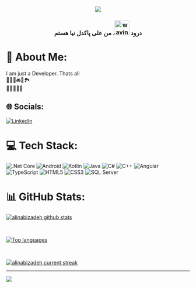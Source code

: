 <div>
<h1 align="center">
    <img src="https://readme-typing-svg.herokuapp.com/?font=Righteous&size=35&center=true&vCenter=true&width=500&height=70&duration=5000&lines=Ali+Pakdelnia;Developer;" />
</h1>
<h3 align="center" class="color=text-primary;">درود <img src="https://user-images.githubusercontent.com/72663882/171687151-bb31c996-c9d2-49c8-b593-734946893b23.gif" alt="waving hand gif" aria-hidden="true" width="40" />، من علی پاکدل نیا هستم </h3>
</div>

# 💫 About Me:
I am just a Developer. Thats all <br>
🎼🧑‍💻🚘📸🏞️ <br>
🎹🎹🎹🎹🎹 



## 🌐 Socials:
[![LinkedIn](https://img.shields.io/badge/LinkedIn-%230077B5.svg?logo=linkedin&logoColor=white)](https://www.linkedin.com/in/ali-pakdelnia-a31725232/) 

# 💻 Tech Stack:
![.Net Core](https://img.shields.io/badge/.NET%20Core-%235C2D91.svg?style=for-the-badge&logo=dotnet&logoColor=white) 
![Android](https://img.shields.io/badge/android-%233DDC84.svg?style=for-the-badge&logo=android&logoColor=white) 
![Kotlin](https://img.shields.io/badge/kotlin-%230095D5.svg?style=for-the-badge&logo=kotlin&logoColor=white) 
![Java](https://img.shields.io/badge/java-%23ED8B00.svg?style=for-the-badge&logo=java&logoColor=white) 
![C#](https://img.shields.io/badge/c%23-%23239120.svg?style=for-the-badge&logo=c-sharp&logoColor=white) 
![C++](https://img.shields.io/badge/c++-%2300599C.svg?style=for-the-badge&logo=c%2B%2B&logoColor=white)
![Angular](https://img.shields.io/badge/angular-%23DD0031.svg?style=for-the-badge&logo=angular&logoColor=white) 
![TypeScript](https://img.shields.io/badge/typescript-%23007ACC.svg?style=for-the-badge&logo=typescript&logoColor=white)
![HTML5](https://img.shields.io/badge/html5-%23E34F26.svg?style=for-the-badge&logo=html5&logoColor=white) 
![CSS3](https://img.shields.io/badge/css3-%231572B6.svg?style=for-the-badge&logo=css3&logoColor=white) 
![SQL Server](https://img.shields.io/badge/Microsoft%20SQL%20Server-%23CC2927.svg?style=for-the-badge&logo=microsoft%20sql%20server&logoColor=white) 

# 📊 GitHub Stats:
[![alinabizadeh github stats](https://bad-apple-github-readme.vercel.app/api?username=alipakdelnia&show_icons=true&count_private=true&line_height=20&icon_color=00b3ff&theme=blue-green&title_color=00b3ff)](#)

 <br />
 
 [![Top languages](https://github-readme-mwendwa.vercel.app/api/top-langs/?username=alipakdelnia&layout=compact&count_private=true&theme=blue-green&title_color=00b3ff)](#)

<br />

[![alinabizadeh current streak](https://streak-stats.demolab.com/?user=alipakdelnia&count_private=true&theme=blue-green&title_color=00b3ff)](#)


---
[![](https://visitcount.itsvg.in/api?id=alipakdelnia&label=Profile%20Views&icon=5&pretty=true)](https://visitcount.itsvg.in)


<!-- Proudly created with GPRM ( https://gprm.itsvg.in ) -->

